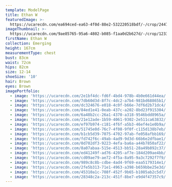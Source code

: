 ```yaml
---
template: ModelPage
title: Ethan W
featuredImage: >-
  https://ucarecdn.com/ea694ced-ea63-4f0d-88e2-532220518bdf/-/crop/2447x1240/0,275/-/preview/
imageThumbnail: >-
  https://ucarecdn.com/9ae85765-95a6-4802-b085-f1aa0d2b627d/-/crop/1233x1626/203,0/-/preview/
firstName: Ethan W
collection: Emerging
height: 167cm
measurementType: chest
bust: 83cm
waist: 72cm
hips: 82cm
size: 12-14
shoeSize: '10'
hair: Brown
eyes: Brown
imagePortfolio:
  - image: 'https://ucarecdn.com/2e1bf4dc-fd6f-4bd4-978b-4b0e661d44ea/'
  - image: 'https://ucarecdn.com/7db60d3d-8f7c-4dc2-a7b4-981bd68865b1/'
  - image: 'https://ucarecdn.com/dc324676-e018-4c0f-b66e-7df6d2b71dc4/'
  - image: 'https://ucarecdn.com/84ed1e41-0eab-437c-a202-8bd23f915304/'
  - image: 'https://ucarecdn.com/6a48b2cc-26a1-4370-a318-9546bdd8965a/'
  - image: 'https://ucarecdn.com/21e12ade-1b59-4061-9302-2e511ca63832/'
  - image: 'https://ucarecdn.com/ef97b974-c181-4f6f-a5b3-46ef4e1e0b9a/'
  - image: 'https://ucarecdn.com/51745e0d-76c7-4f08-9f0f-c115d138b7eb/'
  - image: 'https://ucarecdn.com/b1cb5d39-7075-4702-97ab-fe058afbb169/'
  - image: 'https://ucarecdn.com/fd742f6c-49ab-4ad9-9d3d-66b6e2dfbae1/'
  - image: 'https://ucarecdn.com/0d702df3-9223-4efa-ba6a-a44b7850af22/'
  - image: 'https://ucarecdn.com/8a07abaa-515e-4513-bb51-28a49b892c37/'
  - image: 'https://ucarecdn.com/ed41249f-ad76-4205-af7e-184d209ae4bb/'
  - image: 'https://ucarecdn.com/cd09ae79-ae72-4f5a-8a95-9a3c7292f7f9/'
  - image: 'https://ucarecdn.com/989c8c8b-cdbe-4ad4-9f69-eaa5179314e1/'
  - image: 'https://ucarecdn.com/2fe5b313-71e1-4963-a398-b659bbe25e3d/'
  - image: 'https://ucarecdn.com/45310a1c-708f-452f-9b65-b1085ab2c5d7/'
  - image: 'https://ucarecdn.com/28348c2a-213c-451f-8be7-e9d4f47357c9/'
---
```


